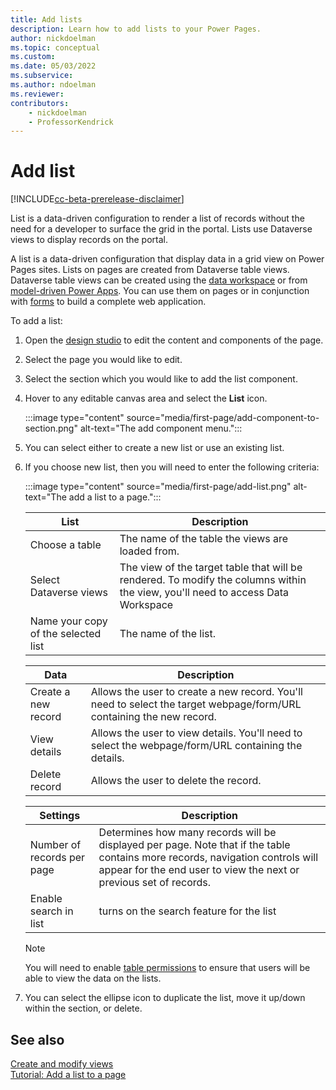 ```yaml
---
title: Add lists
description: Learn how to add lists to your Power Pages.
author: nickdoelman
ms.topic: conceptual
ms.custom: 
ms.date: 05/03/2022
ms.subservice:
ms.author: ndoelman 
ms.reviewer: 
contributors:
    - nickdoelman
    - ProfessorKendrick
---
```


# Add list

[!INCLUDE[cc-beta-prerelease-disclaimer](../includes/cc-beta-prerelease-disclaimer.md)]

List is a data-driven configuration to render a list of records without the need for a developer to surface the grid in the portal. Lists use Dataverse views to display records on the portal.

A list is a data-driven configuration that display data in a grid view on Power Pages sites. Lists on pages are created from Dataverse table views. Dataverse table views can be created using the [data workspace](use-data-workspace.md) or from [model-driven Power Apps](/power-apps/maker/model-driven-apps/accessing-view-definitions/). You can use them on pages or in conjunction with [forms](add-form.md) to build a complete web application.

To add a list:

1. Open the [design studio](use-design-studio.md) to edit the content and components of the page.

1. Select the page you would like to edit.

1. Select the section which you would like to add the list component.

1. Hover to any editable canvas area and select the **List** icon.

    :::image type="content" source="media/first-page/add-component-to-section.png" alt-text="The add component menu.":::

1. You can select either to create a new list or use an existing list.

1. If you choose new list, then you will need to enter the following criteria:
 
    :::image type="content" source="media/first-page/add-list.png" alt-text="The add a list to a page.":::

    | List | Description |
    | ----------- | ----------- |
    | Choose a table | The name of the table the views are loaded from. |
    | Select Dataverse views | The view of the target table that will be rendered. To modify the columns within the view, you'll need to access Data Workspace |
    | Name your copy of the selected list | The name of the list. |

    | Data | Description |
    | ----------- | ----------- |
    | Create a new record | Allows the user to create a new record. You'll need to select the target webpage/form/URL containing the new record. |
    | View details | Allows the user to view details.  You'll need to select the webpage/form/URL containing the details. | 
    | Delete record | Allows the user to delete the record. | 

    | Settings | Description |
    | - | - |
    | Number of records per page | Determines how many records will be displayed per page. Note that if the table contains more records, navigation controls will appear for the end user to view the next or previous set of records. |
    | Enable search in list | turns on the search feature for the list |

    > [!NOTE]
    > You will need to enable [table permissions](../security/table-permissions.md) to ensure that users will be able to view the data on the lists.

1. You can select the ellipse icon to duplicate the list, move it up/down within the section, or delete.

## See also

[Create and modify views](../configure/data-workspace-views.md)<br>
[Tutorial: Add a list to a page](tutorial-add-list-to-page.md)

